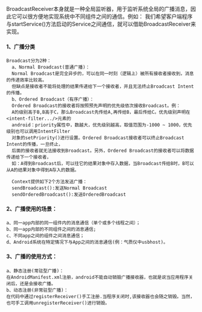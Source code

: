 BroadcastReceiver本身就是一种全局监听器，用于监听系统全局的广播消息，因此它可以很方便地实现系统中不同组件之间的通信。例如：
我们希望客户端程序与startService()方法启动的Service之间通信，就可以借助BroadcastReceiver来实现。

#### 1、广播分类                        
    Broadcast分为2种：                            
      a、Normal Broadcast(普通广播)：                   
      Normal Broadcast是完全异步的，可以在同一时刻（逻辑上）被所有接收者接收到，消息的传递效率比较高。
      但缺点是接收者不能将处理的结果传递给下一个接收者，并且无法终止Broadcast Intent的传播。
      b、Ordered Broadcast（有序广播）：                        
      Ordered Broadcast的接收者将按照预先声明的优先级依次接收Broadcast。例：
      A的级别高于B,B高于C，那么Broadcast先传给A,再传给B，最后传给C。优先级别声明在<intent-filter.../>元素的
      android：priority属性中，数越大，优先级别越高，取值范围为-1000 ~ 1000，优先级别也可以调用IntentFilter
      对象的setPriority()进行设置。Ordered Broadcast接收者可以终止Broadcast Intent的传播，一旦终止，
      后面的接收者就无法接收到Broadcast。另外，Ordered Broadcast的接收者可以将数据传递给下一个接收者，
      如：A得到Broadcast后，可以往它的结果对象中存入数据，当Broadcast传给B时，B可以从A的结果对象中得到A存入的数据。
      
      Context提供如下2个方法发送广播：
      sendBroadcast():发送Normal Broadcast
      sendOrderedBroadcast():发送OrderedBroadcast
      
      
#### 2、广播使用的场景： 
    a、同一app内部的同一组件内的消息通信（单个或多个线程之间）； 
    b、同一app内部的不同组件之间的消息通信; 
    c、不同app之间的组件之间消息通信； 
    d、Android系统在特定情况下与App之间的消息通信(例：气质仪中usbhost)。
    
#### 3、广播的使用方式：                           
    a、静态注册(常驻型广播)：
    在AndroidManifest.xml注册，android不能自动销毁广播接收器，也就是说当应用程序关闭后，还是会接收广播。 
    b、动态注册(非常驻型广播)：
    在代码中通过registerReceiver()手工注册.当程序关闭时,该接收器也会随之销毁。当然，也可手工调用unregisterReceiver()进行销毁。
